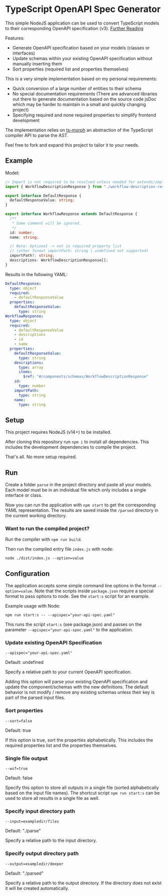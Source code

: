 # TypeScript OpenAPI Spec Generator

This simple NodeJS application can be used to convert TypeScript models to their corresponding OpenAPI specification (v3). [Further Reading](https://swagger.io/docs/specification/about/)

Features:

- Generate OpenAPI specification based on your models (classes or interfaces)
- Update schemas within your existing OpenAPI specification without manually inserting them
- Sort properties (required list and properties themselves)

This is a very simple implementation based on my personal requirements:

- Quick conversion of a large number of entities to their schema
- No special documentation requirements (There are advanced libraries out there to generate documentation based on the source code jsDoc which may be harder to maintain in a small and quickly changing project)
- Specifying required and none required properties to simplify frontend development

The implementation relies on [ts-morph](https://github.com/dsherret/ts-morph) an abstraction of the TypeScript compiler API to parse the AST.

Feel free to fork and expand this project to tailor it to your needs.

## Example

Model:

```typescript
// Import is not required to be resolved unless needed for extends/implements
import { WorkflowDescriptionResponse } from "./workflow-description-response";

export interface DefaultResponse {
  defaultResponseValue: string;
}

export interface WorkflowResponse extends DefaultResponse {
  /**
   * Some comment will be ignored.
   */
  id: number;
  name: string;

  // Note: Optional -> not in required property list
  // (other format importPath: string | undefined not supported)
  importPath?: string;
  descriptions: WorkflowDescriptionResponse[];
}
```

Results in the following YAML:

```yaml
DefaultResponse:
  type: object
  required:
    - defaultResponseValue
  properties:
    defaultResponseValue:
      type: string
WorkflowResponse:
  type: object
  required:
    - defaultResponseValue
    - descriptions
    - id
    - name
  properties:
    defaultResponseValue:
      type: string
    descriptions:
      type: array
      items:
        $ref: "#/components/schemas/WorkflowDescriptionResponse"
    id:
      type: number
    importPath:
      type: string
    name:
      type: string
```

## Setup

This project requires NodeJS (v14+) to be installed.

After cloning this repository run `npm i` to install all dependencies.
This includes the development dependencies to compile the project.

That's all. No more setup required.

## Run

Create a folder `parse` in the project directory and paste all your models.
Each model must be in an individual file which only includes a single interface or class.

Now you can run the application with `npm start` to get the corresponding YAML representation.
The results are saved inside the `/parsed` directory in the current working directory.

### Want to run the compiled project?

Run the compiler with `npm run build`.

Then run the compiled entry file `index.js` with node:

```
node ./dist/index.js --option=value
```

## Configuration

The application accepts some simple command line options in the format `--option=value`.
Note that the scripts inside `package.json` require a special format to pass options to node.
See the `start:s` script for an example.

Example usage with Node:

```
npm run start:s -- --apispec="your-api-spec.yaml"
```

This runs the script `start:s` (see package.json) and passes on the parameter `--apispec="your-api-spec.yaml"`
to the application.

### Update existing OpenAPI Specification

```
--apispec="your-api-spec.yaml"
```

Default: undefined

Specify a relative path to your current OpenAPI specification.

Adding this option will parse your existing OpenAPI specification and update the component/schemas with the new definitions. The default behavior is not modify / remove any existing schemas unless their key is part of the parsed input files.

### Sort properties

```
--sort=false
```

Default: true

If this option is true, sort the properties alphabetically.
This includes the required properties list and the properties themselves.

### Single file output

```
--wsf=true
```

Default: false

Specify this option to store all outputs in a single file (sorted alphabetically based on the input file names).
The shortcut script `npm run start:s` can be used to store all results in a single file as well.

### Specify input directory path

```
--input=exampledir/files
```

Default: "./parse"

Specify a relative path to the input directory.

### Specify output directory path

```
--output=exampledir/deeper
```

Default: "./parsed"

Specify a relative path to the output directory.
If the directory does not exist it will be created automatically.
